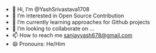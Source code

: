 - 👋 Hi, I’m @YashSrivastava1708
- 👀 I’m interested in Open Source Contribution 
- 🌱 I’m currently learning approaches for Github projects 
- 💞️ I’m looking to collaborate on ...
- 📫 How to reach me sanjayyash678@gmail.com
- 😄 Pronouns: He/Him

